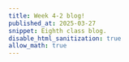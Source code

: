 ```yaml
---
title: Week 4-2 blog!
published_at: 2025-03-27
snippet: Eighth class blog. 
disable_html_sanitization: true
allow_math: true
---
```


